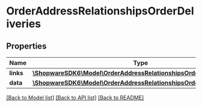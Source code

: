 # OrderAddressRelationshipsOrderDeliveries

## Properties
Name | Type | Description | Notes
------------ | ------------- | ------------- | -------------
**links** | [**\ShopwareSDK6\Model\OrderAddressRelationshipsOrderDeliveriesLinks**](OrderAddressRelationshipsOrderDeliveriesLinks.md) |  | [optional] 
**data** | [**\ShopwareSDK6\Model\OrderAddressRelationshipsOrderDeliveriesData[]**](OrderAddressRelationshipsOrderDeliveriesData.md) |  | [optional] 

[[Back to Model list]](../../README.md#documentation-for-models) [[Back to API list]](../../README.md#documentation-for-api-endpoints) [[Back to README]](../../README.md)

